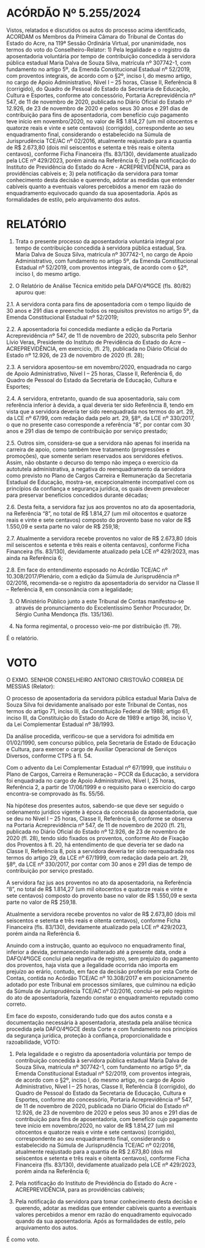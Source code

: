 # ACÓRDÃO Nº 5.255/2024

Vistos, relatados e discutidos os autos do processo acima identificado, ACORDAM os Membros da Primeira Câmara do Tribunal de Contas do Estado do Acre, na 119ª Sessão Ordinária Virtual, por unanimidade, nos termos do voto do Conselheiro-Relator: 1) Pela legalidade e o registro da aposentadoria voluntária por tempo de contribuição concedida à servidora pública estadual Maria Dalva de Souza Silva, matrícula nº 307742-1, com fundamento no artigo 5º, da Emenda Constitucional Estadual nº 52/2019, com proventos integrais, de acordo com o §2º, inciso I, do mesmo artigo, no cargo de Apoio Administrativo, Nível I – 25 horas, Classe II, Referência 8 (corrigido), do Quadro de Pessoal do Estado da Secretaria de Educação, Cultura e Esportes, conforme ato concessório, Portaria Acreprevidência nº 547, de 11 de novembro de 2020, publicada no Diário Oficial do Estado nº 12.926, de 23 de novembro de 2020 e pelos seus 30 anos e 291 dias de contribuição para fins de aposentadoria, com benefício cujo pagamento teve início em novembro/2020, no valor de R$ 1.814,27 (um mil oitocentos e quatorze reais e vinte e sete centavos) (corrigido), correspondente ao seu enquadramento final, considerando o estabelecido na Súmula de Jurisprudência TCE/AC nº 02/2016, atualmente reajustado para a quantia de R$ 2.673,80 (dois mil seiscentos e setenta e três reais e oitenta centavos), conforme Ficha Financeira (fls. 83/130), devidamente atualizado pela LCE nº 429/2023, porém ainda na Referência 6; 2) pela notificação do Instituto de Previdência do Estado do Acre - ACREPREVIDÊNCIA, para as providências cabíveis e; 3) pela notificação da servidora para tomar conhecimento desta decisão e querendo, adotar as medidas que entender cabíveis quanto a eventuais valores percebidos a menor em razão do enquadramento equivocado quando da sua aposentadoria. Após as formalidades de estilo, pelo arquivamento dos autos.

# RELATÓRIO

1. Trata o presente processo da aposentadoria voluntária integral por tempo de contribuição concedida à servidora pública estadual, Sra. Maria Dalva de Souza Silva, matrícula nº 307742-1, no cargo de Apoio Administrativo, com fundamento no artigo 5º, da Emenda Constitucional Estadual nº 52/2019, com proventos integrais, de acordo com o §2º, inciso I, do mesmo artigo.

2. O Relatório de Análise Técnica emitido pela DAFO/4ªIGCE (fls. 80/82) apurou que:

2.1. A servidora conta para fins de aposentadoria com o tempo líquido de 30 anos e 291 dias e preenche todos os requisitos previstos no artigo 5º, da Emenda Constitucional Estadual nº 52/2019;

2.2. A aposentadoria foi concedida mediante a edição da Portaria Acreprevidência nº 547, de 11 de novembro de 2020, subscrita pelo Senhor Lívio Veras, Presidente do Instituto de Previdência do Estado do Acre – ACREPREVIDÊNCIA, em exercício, (fl. 21), publicada no Diário Oficial do Estado nº 12.926, de 23 de novembro de 2020 (fl. 28);

2.3. A servidora aposentou-se em novembro/2020, enquadrada no cargo de Apoio Administrativo, Nível I – 25 horas, Classe II, Referência 6, do Quadro de Pessoal do Estado da Secretaria de Educação, Cultura e Esportes;

2.4. A servidora, entretanto, quando de sua aposentadoria, saiu com referência inferior à devida, a qual deveria ter sido Referência 8, tendo em vista que a servidora deveria ter sido reenquadrada nos termos do art. 29, da LCE nº 67/99, com redação dada pelo art. 29, §8º, da LCE nº 330/2017, o que no presente caso corresponde a referência “8”, por contar com 30 anos e 291 dias de tempo de contribuição por serviço 
prestado;

2.5. Outros sim, considera-se que a servidora não apenas foi inserida na carreira de apoio, como também teve tratamento (progressões e promoções), que somente seriam reservados aos servidores efetivos. Assim, não obstante o decurso do tempo não impeça o exercício da autotutela administrativa, a negativa do reenquadramento da servidora como previsto no Plano de Cargos Carreira e Remuneração da Secretaria Estadual de Educação, mostra-se, excepcionalmente incompatível com os princípios da confiança e segurança jurídica, os quais devem prevalecer para preservar benefícios concedidos durante décadas;

2.6. Desta feita, a servidora faz jus aos proventos no ato da aposentadoria, na Referência “8”, no total de R$ 1.814,27 (um mil oitocentos e quatorze reais e vinte e sete centavos) composto do provento base no valor de R$ 1.550,09 e sexta parte no valor de R$ 259,18;

2.7. Atualmente a servidora recebe proventos no valor de R$ 2.673,80 (dois mil seiscentos e setenta e três reais e oitenta centavos), conforme Ficha Financeira (fls. 83/130), devidamente atualizado pela LCE nº 429/2023, mas ainda na Referência 6;

2.8. Em face do entendimento esposado no Acórdão TCE/AC nº 10.308/2017/Plenário, com a edição da Súmula de Jurisprudência nº 02/2016, recomenda-se o registro da aposentadoria do servidor na Classe II – Referência 8, em consonância com a legalidade;

3. O Ministério Público junto a este Tribunal de Contas manifestou-se através de pronunciamento do Excelentíssimo Senhor Procurador, Dr. Sérgio Cunha Mendonça (fls. 135/136).

4. Na forma regimental, o processo veio-me por distribuição (fl. 79).

É o relatório.

# VOTO

O EXMO. SENHOR CONSELHEIRO ANTONIO CRISTOVÃO CORREIA DE MESSIAS (Relator):

O processo de aposentadoria da servidora pública estadual Maria Dalva de Souza Silva foi devidamente analisado por este Tribunal de Contas, nos termos do artigo 71, inciso III, da Constituição Federal de 1988; artigo 61, inciso III, da Constituição do Estado do Acre de 1989 e artigo 36, inciso V, da Lei Complementar Estadual nº 38/1993.

Da análise procedida, verificou-se que a servidora foi admitida em 01/02/1990, sem concurso público, pela Secretaria de Estado de Educação e Cultura, para exercer o cargo de Auxiliar Operacional de Serviços Diversos, conforme CTPS à fl. 54.

Com o advento da Lei Complementar Estadual nº 67/1999, que instituiu o Plano de Cargos, Carreira e Remuneração – PCCR da Educação, a servidora foi enquadrada no cargo de Apoio Administrativo, Nível I, 25 horas, Referência 2, a partir de 17/06/1999 e o requisito para o exercício do cargo encontra-se comprovado às fls. 55/56.

Na hipótese dos presentes autos, sabendo-se que deve ser seguido o ordenamento jurídico vigente à época da concessão da aposentadoria, que se deu no Nível I – 25 horas, Classe II, Referência 6, conforme se observa na Portaria Acreprevidência nº 547, de 11 de novembro de 2020 (fl. 21), publicada no Diário Oficial do Estado nº 12.926, de 23 de novembro de 2020 (fl. 28), tendo sido fixados os proventos, conforme Ato de Fixação dos Proventos à fl. 20, há entendimento de que deveria ter se dado na Classe II, Referência 8, pois a servidora deveria ter sido reenquadrada nos termos do artigo 29, da LCE nº 67/1999, com redação dada pelo art. 29, §8º, da LCE nº 330/2017, por contar com 30 anos e 291 dias de tempo de contribuição por serviço prestado.

A servidora faz jus aos proventos no ato da aposentadoria, na Referência “8”, no total de R$ 1.814,27 (um mil oitocentos e quatorze reais e vinte e sete centavos) composto do provento base no valor de R$ 1.550,09 e sexta parte no valor de R$ 259,18.

Atualmente a servidora recebe proventos no valor de R$ 2.673,80 (dois mil seiscentos e setenta e três reais e oitenta centavos), conforme Ficha Financeira (fls. 83/130), devidamente atualizado pela LCE nº 429/2023, porém ainda na Referência 6.

Anuindo com a instrução, quanto ao equívoco no enquadramento final, inferior a devida, permanecendo inalterado até a presente data, onde a DAFO/4ªIGCE conclui pela negativa de registro, sem prejuízo do pagamento dos proventos, haja vista que a ilegalidade ocorrida não importa em prejuízo ao erário, contudo, em face da decisão proferida por esta Corte de Contas, contida no Acórdão TCE/AC nº 10.308/2017 e em posicionamento adotado por este Tribunal em processos similares, que culminou na edição da Súmula de Jurisprudência TCE/AC nº 02/2016, conclui-se pelo registro do ato de aposentadoria, fazendo constar o enquadramento reputado como correto.

Em face do exposto, considerando tudo que dos autos consta e a documentação necessária à aposentadoria, atestada pela análise técnica procedida pela DAFO/4ªIGCE desta Corte e com fundamento nos princípios da segurança jurídica, proteção à confiança, proporcionalidade e razoabilidade, VOTO:

1. Pela legalidade e o registro da aposentadoria voluntária por tempo de contribuição concedida à servidora pública estadual Maria Dalva de Souza Silva, matrícula nº 307742-1, com fundamento no artigo 5º, da Emenda Constitucional Estadual nº 52/2019, com proventos integrais, de acordo com o §2º, inciso I, do mesmo artigo, no cargo de Apoio Administrativo, Nível I – 25 horas, Classe II, 
Referência 8 (corrigido), do Quadro de Pessoal do Estado da Secretaria de  Educação, Cultura e Esportes, conforme ato concessório, Portaria Acreprevidência nº 
547, de 11 de novembro de 2020, publicada no Diário Oficial do Estado nº 12.926, de 23 de novembro de 2020 e pelos seus 30 anos e 291 dias de contribuição para fins 
de aposentadoria, com benefício cujo pagamento teve início em novembro/2020, no valor de R$ 1.814,27 (um mil oitocentos e quatorze reais e vinte e sete centavos) 
(corrigido), correspondente ao seu enquadramento final, considerando o estabelecido na Súmula de Jurisprudência TCE/AC nº 02/2016, atualmente 
reajustado para a quantia de R$ 2.673,80 (dois mil seiscentos e setenta e três reais e oitenta centavos), conforme Ficha Financeira (fls. 83/130), devidamente atualizado pela LCE nº 429/2023, porém ainda na Referência 6;

2. Pela notificação do Instituto de Previdência do Estado do Acre - ACREPREVIDÊNCIA, para as providências cabíveis;

3. Pela notificação da servidora para tomar conhecimento desta decisão e querendo, adotar as medidas que entender cabíveis quanto a eventuais valores percebidos a menor em razão do enquadramento equivocado quando da sua aposentadoria. Após as formalidades de estilo, pelo arquivamento dos autos.

É como voto.
